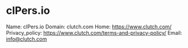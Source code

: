 
# clPers.io

Name: clPers.io
Domain: clutch.com
Home: https://www.clutch.com/
Privacy_policy: https://www.clutch.com/terms-and-privacy-policy/
Email: info@clutch.com
